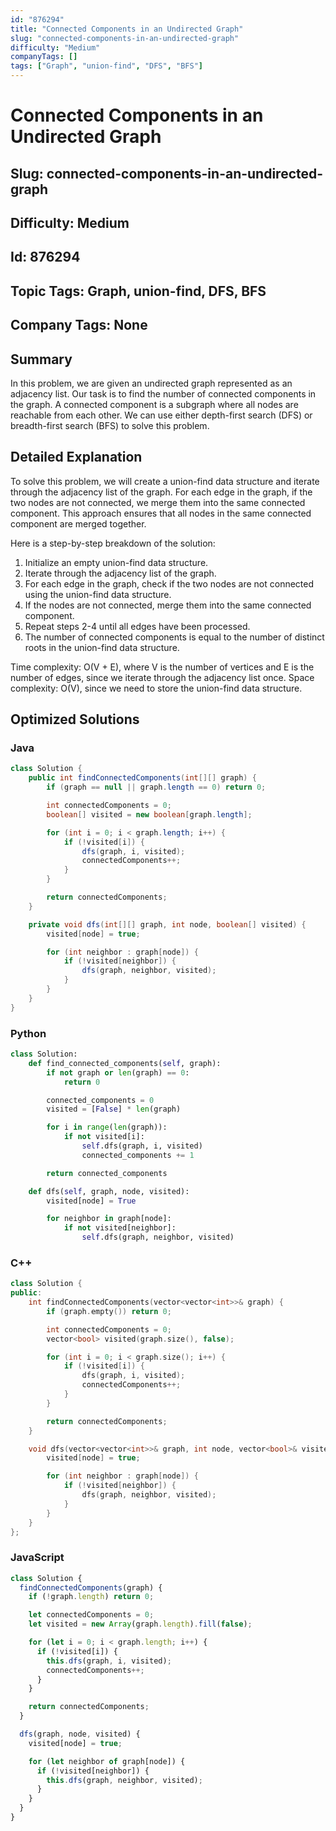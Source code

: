 ```yaml
---
id: "876294"
title: "Connected Components in an Undirected Graph"
slug: "connected-components-in-an-undirected-graph"
difficulty: "Medium"
companyTags: []
tags: ["Graph", "union-find", "DFS", "BFS"]
---
```


# Connected Components in an Undirected Graph
## Slug: connected-components-in-an-undirected-graph
## Difficulty: Medium
## Id: 876294
## Topic Tags: Graph, union-find, DFS, BFS
## Company Tags: None

## Summary
In this problem, we are given an undirected graph represented as an adjacency list. Our task is to find the number of connected components in the graph. A connected component is a subgraph where all nodes are reachable from each other. We can use either depth-first search (DFS) or breadth-first search (BFS) to solve this problem.

## Detailed Explanation
To solve this problem, we will create a union-find data structure and iterate through the adjacency list of the graph. For each edge in the graph, if the two nodes are not connected, we merge them into the same connected component. This approach ensures that all nodes in the same connected component are merged together.

Here is a step-by-step breakdown of the solution:

1. Initialize an empty union-find data structure.
2. Iterate through the adjacency list of the graph.
3. For each edge in the graph, check if the two nodes are not connected using the union-find data structure.
4. If the nodes are not connected, merge them into the same connected component.
5. Repeat steps 2-4 until all edges have been processed.
6. The number of connected components is equal to the number of distinct roots in the union-find data structure.

Time complexity: O(V + E), where V is the number of vertices and E is the number of edges, since we iterate through the adjacency list once.
Space complexity: O(V), since we need to store the union-find data structure.

## Optimized Solutions

### Java
```java
class Solution {
    public int findConnectedComponents(int[][] graph) {
        if (graph == null || graph.length == 0) return 0;

        int connectedComponents = 0;
        boolean[] visited = new boolean[graph.length];

        for (int i = 0; i < graph.length; i++) {
            if (!visited[i]) {
                dfs(graph, i, visited);
                connectedComponents++;
            }
        }

        return connectedComponents;
    }

    private void dfs(int[][] graph, int node, boolean[] visited) {
        visited[node] = true;

        for (int neighbor : graph[node]) {
            if (!visited[neighbor]) {
                dfs(graph, neighbor, visited);
            }
        }
    }
}
```

### Python
```python
class Solution:
    def find_connected_components(self, graph):
        if not graph or len(graph) == 0:
            return 0

        connected_components = 0
        visited = [False] * len(graph)

        for i in range(len(graph)):
            if not visited[i]:
                self.dfs(graph, i, visited)
                connected_components += 1

        return connected_components

    def dfs(self, graph, node, visited):
        visited[node] = True

        for neighbor in graph[node]:
            if not visited[neighbor]:
                self.dfs(graph, neighbor, visited)
```

### C++
```cpp
class Solution {
public:
    int findConnectedComponents(vector<vector<int>>& graph) {
        if (graph.empty()) return 0;

        int connectedComponents = 0;
        vector<bool> visited(graph.size(), false);

        for (int i = 0; i < graph.size(); i++) {
            if (!visited[i]) {
                dfs(graph, i, visited);
                connectedComponents++;
            }
        }

        return connectedComponents;
    }

    void dfs(vector<vector<int>>& graph, int node, vector<bool>& visited) {
        visited[node] = true;

        for (int neighbor : graph[node]) {
            if (!visited[neighbor]) {
                dfs(graph, neighbor, visited);
            }
        }
    }
};
```

### JavaScript
```javascript
class Solution {
  findConnectedComponents(graph) {
    if (!graph.length) return 0;

    let connectedComponents = 0;
    let visited = new Array(graph.length).fill(false);

    for (let i = 0; i < graph.length; i++) {
      if (!visited[i]) {
        this.dfs(graph, i, visited);
        connectedComponents++;
      }
    }

    return connectedComponents;
  }

  dfs(graph, node, visited) {
    visited[node] = true;

    for (let neighbor of graph[node]) {
      if (!visited[neighbor]) {
        this.dfs(graph, neighbor, visited);
      }
    }
  }
}
```